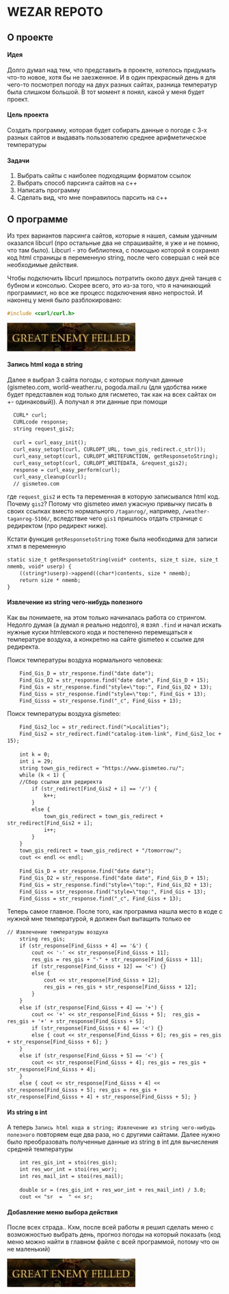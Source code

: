 # WEZAR REPOTO
## О проекте
#### Идея
Долго думал над тем, что представить в проекте, хотелось придумать что-то новое, хотя бы не заезженное. И в один прекрасный день я для чего-то посмотрел погоду на двух разных сайтах, разница температур была слишком большой. В тот момент я понял, какой у меня будет проект.
#### Цель проекта
Создать программу, которая будет собирать данные о погоде с 3-х разных сайтов и выдавать пользователю среднее арифметическое температуры
#### Задачи
1. Выбрать сайты с наиболее подходящим форматом ссылок
2. Выбрать способ парсинга сайтов на с++
3. Написать программу
4. Сделать вид, что мне понравилось парсить на с++
## О программе
Из трех вариантов парсинга сайтов, которые я нашел, самым удачным оказался libcurl (про остальные два не спрашивайте, я уже и не помню, что там было). Libcurl - это библиотека, с помощью которой я сохранял код html страницы в переменную string, после чего совершал с ней все необходимые действия.

Чтобы подключить libcurl пришлось потратить около двух дней танцев с бубном и консолью. Скорее всего, это из-за того, что я начинающий программист, но все же процесс подключения явно непростой. И наконец у меня было разблокировано:

```c++
#include <curl/curl.h> 
``` 

<img width="300px" src="могучий враг повержен.png"></img>

#### Запись html кода в string
Далее я выбрал 3 сайта погоды, с которых получал данные (gismeteo.com, world-weather.ru, pogoda.mail.ru (для удобства ниже будет представлен код только для гисметео, так как на всех сайтах он +- одинаковый)). А получал я эти данные при помощи

```
  CURL* curl;
  CURLcode response;
  string request_gis2;

  curl = curl_easy_init();
  curl_easy_setopt(curl, CURLOPT_URL, town_gis_redirect.c_str());
  curl_easy_setopt(curl, CURLOPT_WRITEFUNCTION, getResponsetoString);
  curl_easy_setopt(curl, CURLOPT_WRITEDATA, &request_gis2);
  response = curl_easy_perform(curl);
  curl_easy_cleanup(curl); 
  // gismeteo.com
```
где ```request_gis2``` и есть та переменная в которую записывался html код. Почему ```gis2```? Потому что gismeteo имел ужасную привычку писать в своих ссылках вместо нормального ```/taganrog/```, например, ```/weather-taganrog-5106/```, вследствие чего ```gis1``` пришлось отдать странице с редиректом (про редирект ниже).

Кстати функция ```getResponsetoString``` тоже была необходима для записи хтмл в переменную

```
static size_t getResponsetoString(void* contents, size_t size, size_t nmemb, void* userp) {
	((string*)userp)->append((char*)contents, size * nmemb);
	return size * nmemb;
}
```

#### Извлечение из string чего-нибудь полезного
Как вы понимаете, на этом только начиналась работа со стрингом.
Недолго думая (а думал я реально недолго), я взял ```.find``` и начал искать нужные куски htmlевского кода и постепенно перемещаться к температуре воздуха, а конкретно на сайте gismeteo к ссылке для редиректа.

Поиск температуры воздуха нормального человека:

```
	Find_Gis_D = str_response.find("date date");
	Find_Gis_D2 = str_response.find("date date", Find_Gis_D + 15);
	Find_Gis = str_response.find("style=\"top:", Find_Gis_D2 + 13);
	Find_Giss = str_response.find("style=\"top:", Find_Gis + 13);
	Find_Gisss = str_response.find("_c", Find_Giss + 13);
```

Поиск температуры воздуха gismeteo:

```
	Find_Gis2_loc = str_redirect.find(">Localities");
	Find_Gis2 = str_redirect.find("catalog-item-link", Find_Gis2_loc + 15);
    
	int k = 0;
	int i = 29;
	string town_gis_redirect = "https://www.gismeteo.ru/";
	while (k < 1) { 
    //Сбор ссылки для редиректа
		if (str_redirect[Find_Gis2 + i] == '/') {
			k++;
		}
		else {
			town_gis_redirect = town_gis_redirect + str_redirect[Find_Gis2 + i];
			i++;
		}
	}
	town_gis_redirect = town_gis_redirect + "/tomorrow/";
	cout << endl << endl;

	Find_Gis_D = str_response.find("date date");
	Find_Gis_D2 = str_response.find("date date", Find_Gis_D + 15);
	Find_Gis = str_response.find("style=\"top:", Find_Gis_D2 + 13);
	Find_Giss = str_response.find("style=\"top:", Find_Gis + 13); 
	Find_Gisss = str_response.find("_c", Find_Giss + 13);
```

Теперь самое главное. После того, как программа нашла место в коде с нужной мне температурой, я должен был вытащить только ее

```
// Извлечение температуры воздуха
	string res_gis;
	if (str_response[Find_Gisss + 4] == '&') {
		cout << '-' << str_response[Find_Gisss + 11];
		res_gis = res_gis + "-" + str_response[Find_Gisss + 11];
		if (str_response[Find_Gisss + 12] == '<') {}
		else {
			cout << str_response[Find_Gisss + 12];
			res_gis = res_gis + str_response[Find_Gisss + 12];
		}
	}
	else if (str_response[Find_Gisss + 4] == '+') {
		cout << '+' << str_response[Find_Gisss + 5];  res_gis = res_gis + '+' + str_response[Find_Gisss + 5];
		if (str_response[Find_Gisss + 6] == '<') {}
		else { cout << str_response[Find_Gisss + 6]; res_gis = res_gis + str_response[Find_Gisss + 6]; }
	}
	else if (str_response[Find_Gisss + 5] == '<') {
		cout << str_response[Find_Gisss + 4]; res_gis = res_gis + str_response[Find_Gisss + 4];
	}
	else { cout << str_response[Find_Gisss + 4] << str_response[Find_Gisss + 5]; res_gis = res_gis + str_response[Find_Gisss + 4] + str_response[Find_Gisss + 5]; }
```

#### Из string в int
А теперь ```Запись html кода в string; Извлечение из string чего-нибудь полезного``` повторяем еще два раза, но с другими сайтами. Далее нужно было преобразовать полученные данные из string в int для вычисления средней температуры
```
	int res_gis_int = stoi(res_gis);
	int res_wor_int = stoi(res_wor);
	int res_mail_int = stoi(res_mail);

	double sr = (res_gis_int + res_wor_int + res_mail_int) / 3.0;
	cout << "sr  =  " << sr;
```
#### Добавление меню выбора действия
После всех страда.. Кхм, после всей работы я решил сделать меню с возможностью выбрать день, прогноз погоды на который показать (код меню можно найти в главном файле с всей программой, потому что он не маленький)


<img width="300px" src="могучий враг повержен.png"></img>
